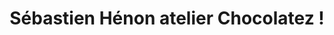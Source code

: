 ---
title: "Sébastien Hénon atelier Chocolatez !"
url: /plombieres-les-dijon/sebastien-henon-atelier-chocolatez/
shop: Schokolade
---